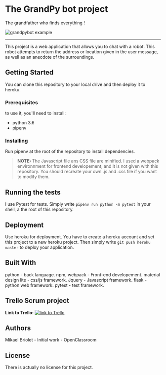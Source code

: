 # The GrandPy bot project

The grandfather who finds everything !

![grandpybot example](https://image.ibb.co/f0wfkU/grandpybot_example.jpg)

---

This project is a web application that allows you to chat with a robot. This robot attempts to return the address or location given in the user message, as well as an anecdote of the surroundings.

## Getting Started

You can clone this repository to your local drive and then deploy it to heroku.

### Prerequisites

to use it, you'll need to install:

- python 3.6
- pipenv

### Installing

Run pipenv at the root of the repository to install dependencies.

>**NOTE:** The Javascript file ans CSS file are minified. I used a webpack environnment for frontend developement, and it is not given with this repository. You should recreate your own .js and .css file if you want to modify them.

## Running the tests

I use Pytest for tests. Simply write ```pipenv run python -m pytest``` in your shell, a the root of this repository.

## Deployment

Use heroku for deployment.
You have to create a heroku account and set this project to a new heroku project. Then simply write ```git push heroku master``` to deploy your application.

## Built With

python - back language.
npm, webpack - Front-end developement.
material design lite - css/js framework.
Jquery - Javascript framework.
flask - python web framework.
pytest - test framework.

## Trello Scrum project

**Link to Trello:**
[![link to Trello](https://image.ibb.co/mvESX9/trello.jpg)](https://trello.com/b/SMatrUZV/scrum-board)

## Authors

Mikael Briolet - Initial work - OpenClassroom

## License

There is actually no license for this project.
